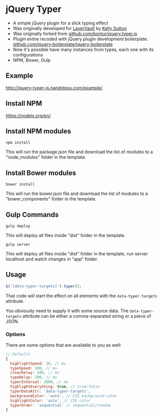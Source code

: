 # jQuery Typer
* A simple jQuery plugin for a slick typing effect
* Was originally developed for [LayerVault](http://layervault.com) by [Kelly Sutton](http://kellysutton.com)
* Was originally forked from [github.com/kontur/jquery.typer.js](https://github.com/kontur/jquery.typer.js)
* Plugin entire recoded with jQuery plugin development boilerplate: [github.com/jquery-boilerplate/jquery-boilerplate](https://github.com/jquery-boilerplate/jquery-boilerplate)
* Now it's possible have many instances from types, each one with its configurations
* NPM, Bower, Gulp

## Example
http://jquery-typer-js.nandotess.com/example/

## Install NPM
https://nodejs.org/en/

## Install NPM modules
`npm install`

This will run the package.json file and download the list of modules to a "node_modules" folder in the template.

## Install Bower modules
`bower install`

This will run the bower.json file and download the list of modules to a "bower_components" folder in the template.

## Gulp Commands
`gulp deploy`

This will deploy all files inside "dist" folder in the template.

`gulp server`

This will deploy all files inside "dist" folder in the template, run server localhost and watch changes in "app" folder.

## Usage

```javascript
$('[data-typer-targets]').typer();
```

That code will start the effect on all elements with the `data-typer-targets` attribute.

You obviously need to supply it with some source data. The `data-typer-targets` attribute can be either a comma-separated string or a piece of JSON.

### Options

There are some options that are available to you as well:

```javascript
// Defaults
{
  highlightSpeed: 20, // ms
  typeSpeed: 100, // ms
  clearDelay: 500, // ms
  typeDelay: 200, // ms
  typerInterval: 2000, // ms
  highlightEverything: true, // true/false
  typerDataAttr: 'data-typer-targets',
  backgroundColor: 'auto', // CSS background-color
  highlightColor: 'auto', // CSS color
  typerOrder: 'sequential' // sequential/random
}
```
